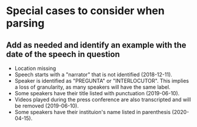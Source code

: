 # Special cases to consider when parsing
## Add as needed and identify an example with the date of the speech in question

- Location missing
- Speech starts with a "narrator" that is not identified (2018-12-11).
- Speaker is identified as "PREGUNTA" or "INTERLOCUTOR". This implies a loss of granularity, as many speakers will have the same label.
- Some speakers have their title listed with punctuation (2019-06-10).
- Videos played during the press conference are also transcripted and will be removed (2019-06-10).
- Some speakers have their instituion's name listed in parenthesis (2020-04-15).
